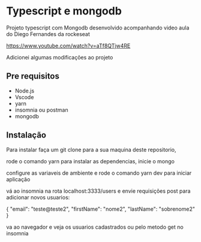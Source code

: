 # Typescript e mongodb

Projeto typescript com Mongodb desenvolvido acompanhando video aula do Diego Fernandes da rockeseat

https://www.youtube.com/watch?v=aTf8QTjw4RE 

Adicionei algumas modificações ao projeto

## Pre requisitos

* Node.js
* Vscode
* yarn
* insomnia ou postman 
* mongodb

## Instalação

Para instalar faça um git clone para a sua maquina deste repositorio,

rode o comando yarn para instalar as dependencias, inicie o mongo

configure as variaveis de ambiente e rode o comando yarn dev para iniciar aplicação

vá ao insomnia na rota localhost:3333/users e envie requisições post para adicionar novos usuarios:

{
	"email": "teste@teste2",
	"firstName": "nome2",
	"lastName": "sobrenome2"
}

va ao navegador e veja os usuarios cadastrados ou pelo metodo get no insomnia

